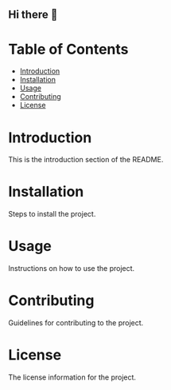 ## Hi there 👋

# Table of Contents
- [Introduction](#introduction)
- [Installation](#installation)
- [Usage](#usage)
- [Contributing](#contributing)
- [License](#license)

# Introduction
This is the introduction section of the README.

# Installation
Steps to install the project.

# Usage
Instructions on how to use the project.

# Contributing
Guidelines for contributing to the project.

# License
The license information for the project.







<!--
**GoswamiAbhinav/GoswamiAbhinav** is a ✨ _special_ ✨ repository because its `README.md` (this file) appears on your GitHub profile.

Here are some ideas to get you started:

- 🔭 I’m currently working on ...
- 🌱 I’m currently learning ...
- 👯 I’m looking to collaborate on ...
- 🤔 I’m looking for help with ...
- 💬 Ask me about ...
- 📫 How to reach me: ...
- 😄 Pronouns: ...
- ⚡ Fun fact: ...
-->
